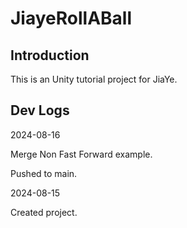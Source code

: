 # JiayeRollABall

## Introduction

This is an Unity tutorial project for JiaYe.

## Dev Logs

2024-08-16

Merge Non Fast Forward example.

Pushed to main.

2024-08-15

Created project.